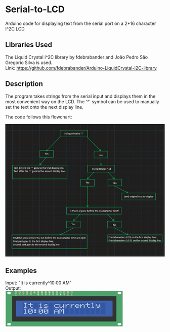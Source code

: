 # Serial-to-LCD
Arduino code for displaying text from the serial port on a 2*16 character I^2C LCD

## Libraries Used
The Liquid Crystal i^2C library by fdebrabander and João Pedro São Gregorio Silva is used.  
Link: https://github.com/fdebrabander/Arduino-LiquidCrystal-I2C-library  

## Description  
The program takes strings from the serial input and displays them in the most convenient way on the LCD. The '^' symbol can be used to manually set the text onto the next display line. 

The code follows this flowchart:  
  
<img src="https://github.com/Linja82/Serial-to-LCD/blob/main/Screenshots/String%20Convertor%20Flowchart.jpg" alt ="alt text" width="585" height="417">  

## Examples  
Input: "It is currently^10:00 AM"  
Output:  
<img src="https://github.com/Linja82/Serial-to-LCD/blob/main/Screenshots/Example%201.jpg" alt="alt text" width="371" height="113">
